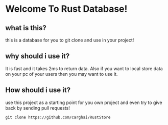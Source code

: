 # Welcome To Rust Database!

## what is this?
this is a database for you to git clone and use in your project!

## why should i use it?
It is fast and it takes 2ms to return data. Also if you want to local store data on your pc of your users then you may want to use it.

## How should i use it?
use this project as a starting point for you own project and even try to give back by sending pull requests!

```git clone https://github.com/carghai/RustStore```
